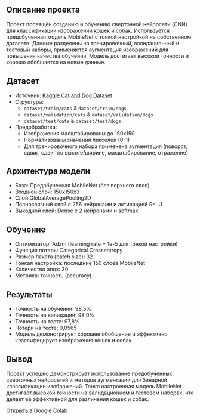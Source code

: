 ## Описание проекта
Проект посвящён созданию и обучению сверточной нейросети (CNN) для классификации изображений кошек и собак. Используется предобученная модель MobileNet с тонкой настройкой на собственном датасете. Данные разделены на тренировочный, валидационный и тестовый наборы, применяется аугментация изображений для повышения качества обучения. Модель достигает высокой точности и хорошо обобщается на новые данные.

## Датасет
- Источник: [Kaggle Cat and Dog Dataset](https://www.kaggle.com/tongpython/cat-and-dog)
- Структура:
  - `dataset/train/cats` & `dataset/train/dogs`
  - `dataset/validation/cats` & `dataset/validation/dogs`
  - `dataset/test/cats` & `dataset/test/dogs`
- Предобработка:
  - Изображения масштабированы до 150x150
  - Нормализованы значения пикселей (0-1)
  - Для тренировочного набора применена аугментация (поворот, сдвиг, сдвиг по высоте/ширине, масштабирование, отражение)

## Архитектура модели
- База: Предобученная MobileNet (без верхнего слоя)
- Входной слой: 150x150x3
- Слой GlobalAveragePooling2D
- Полносвязный слой с 256 нейронами и активацией ReLU
- Выходной слой: Dense с 2 нейронами и softmax

## Обучение
- Оптимизатор: Adam (learning rate = 1e-5 для тонкой настройки)
- Функция потерь: Categorical Crossentropy
- Размер пакета (batch size): 32
- Тонкая настройка: последние 150 слоёв MobileNet
- Количество эпох: 30
- Метрика: точность (accuracy)

## Результаты
- Точность на обучении: 98,5%
- Точность на валидации: 98,0%
- Точность на тесте: 97,8%
- Потери на тесте: 0,0565
- Модель демонстрирует хорошее обобщение и эффективно классифицирует изображения кошек и собак.

## Вывод
Проект успешно демонстрирует использование предобученных сверточных нейросетей и методов аугментации для бинарной классификации изображений. Тонко настроенная модель MobileNet достигает высокой точности на валидационном и тестовом наборах, что делает её эффективной для различения кошек и собак.

[Открыть в Google Colab](https://colab.research.google.com/drive/1tX86zgm-aL3908S8hUsGI5VVMTYqeQXx?usp=sharing/)
